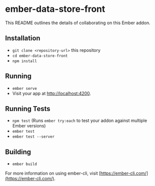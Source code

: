 # ember-data-store-front

This README outlines the details of collaborating on this Ember addon.

## Installation

* `git clone <repository-url>` this repository
* `cd ember-data-store-front`
* `npm install`

## Running

* `ember serve`
* Visit your app at [http://localhost:4200](http://localhost:4200).

## Running Tests

* `npm test` (Runs `ember try:each` to test your addon against multiple Ember versions)
* `ember test`
* `ember test --server`

## Building

* `ember build`

For more information on using ember-cli, visit [https://ember-cli.com/](https://ember-cli.com/).
